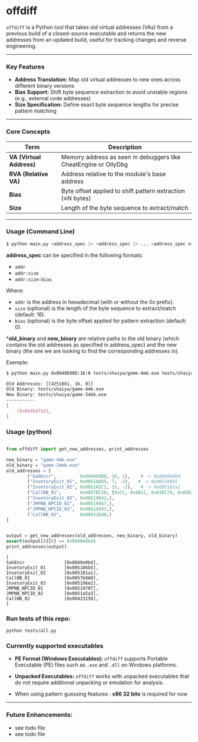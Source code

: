 # offdiff
`offdiff` is a Python tool that takes old virtual addresses (VAs) from a previous build of a closed-source executable and returns the new addresses from an updated build, useful for tracking changes and reverse engineering.

---

### Key Features
- **Address Translation:** Map old virtual addresses to new ones across different binary versions
- **Bias Support:** Shift byte sequence extraction to avoid unstable regions (e.g., external code addresses)
- **Size Specification:** Define exact byte sequence lengths for precise pattern matching

---

### Core Concepts
| Term | Description |
|------|-------------|
| **VA (Virtual Address)** | Memory address as seen in debuggers like CheatEngine or OllyDbg |
| **RVA (Relative VA)** | Address relative to the module's base address |
| **Bias** | Byte offset applied to shift pattern extraction (±N bytes) |
| **Size** | Length of the byte sequence to extract/match |

---

### Usage (Command Line)
```bash
$ python main.py <address_spec 1> <address_spec 2> ... <address_spec n> <old_binary> <new_binary>
```
**address_spec** can be specified in the following formats:
- `addr`
- `addr:size`
- `addr:size:bias`

Where:
- `addr` is the address in hexadecimal (with or without the 0x prefix).
- `size` (optional) is the length of the byte sequence to extract/match (default: 16).
- `bias` (optional) is the byte offset applied for pattern extraction (default: 0).

***old_binary** and **new_binary** are relative paths to the old binary (which contains the old addresses as specified in address_spec) and the new binary (the one we are looking to find the corresponding addresses in).


Exemple:
```bash
$ python main.py 0x0040E00D:16:0 tests/shaiya/game-4mb.exe tests/shaiya/game-34mb.exe 

Old Addresses: [[4251661, 16, 0]]
Old Binary: tests/shaiya/game-4mb.exe
New Binary: tests/shaiya/game-34mb.exe
-----------
[
    [0x0040df5d],
]
```

### Usage (python)

```python

from offdiff import get_new_addresses, print_addresses

new_binary = "game-4mb.exe"
old_binary = "game-34mb.exe"
old_addresses = [
        ("SahEncr",         0x0040E00D, 16, 1),    # -> 0x0040e0bd
        ("InvetoryExit_01", 0x0051AAD5, 7, -2),   # -> 0x005186b5
        ("InvetoryExit_02", 0x0051A5C1, 15, -2),   # -> 0x005181a1
        ("CallNB_01",       0x0057BC50, [0xCC, 0x8B11, 0x83EC74, 0x85D2, bskip(6), 0xDB442478], -1),          # -> 0x0057b860  
        ("InvetoryExit_03", 0x00519642,),   
        ("JMPNB_NPCID_01",  0x00519667,),   
        ("JMPNB_NPCID_02",  0x0051A503,),   
        ("CallNB_02",       0x00422D40,)
]


output = get_new_addresses(old_addresses, new_binary, old_binary)
assert(output[0][0] == 0x0040e0bd)
print_addresses(output)
```
```text
[
SahEncr               [0x0040e0bd],
InvetoryExit_01       [0x005186b5],
InvetoryExit_02       [0x005181a1],
CallNB_01             [0x0057b860],
InvetoryExit_03       [0x005196e2],
JMPNB_NPCID_01        [0x00519707],
JMPNB_NPCID_02        [0x0051a5a3],
CallNB_02             [0x00423150],
]
```
### Run tests of this repo:

```bash
python tests/all.py
```


### Currently supported executables
- **PE Format (Windows Executables):** `offdiff` supports Portable Executable (PE) files such as `.exe` and `.dll` on Windows platforms.
- **Unpacked Executables:** `offdiff` works with unpacked executables that do not require additional unpacking or emulation for analysis.

- When using pattern guessing features : **x86 32 bits** is required for now
---

### Future Enhancements:
  - see todo file
  - see todo file

